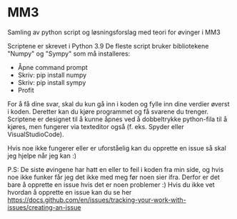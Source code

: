 # MM3
Samling av python script og løsningsforslag med teori for øvinger i MM3

Scriptene er skrevet i Python 3.9
De fleste script bruker bibliotekene "Numpy" og "Sympy" som må installeres:
  * Åpne command prompt
  * Skriv: pip install numpy
  * Skriv: pip install sympy
  * Profit
 
For å få dine svar, skal du kun gå inn i koden og fylle inn dine verdier øverst i koden. Deretter kan du kjøre programmet og få svarene du trenger.
Scriptene er designet til å kunne åpnes ved å dobbeltrykke python-fila til å kjøres, men fungerer via texteditor også (f. eks. Spyder eller VisualStudioCode).

Hvis noe ikke fungerer eller er uforståelig kan du opprette en issue så skal jeg hjelpe når jeg kan :)

P.S: De siste øvingene har hatt en eller to feil i koden fra min side, og hvis noe ikke funker får jeg det ikke med meg før noen sier ifra. Derfor er det bare å opprette en issue hvis det er noen problemer :)
Hvis du ikke vet hvordan å opprette en issue kan du se her https://docs.github.com/en/issues/tracking-your-work-with-issues/creating-an-issue
